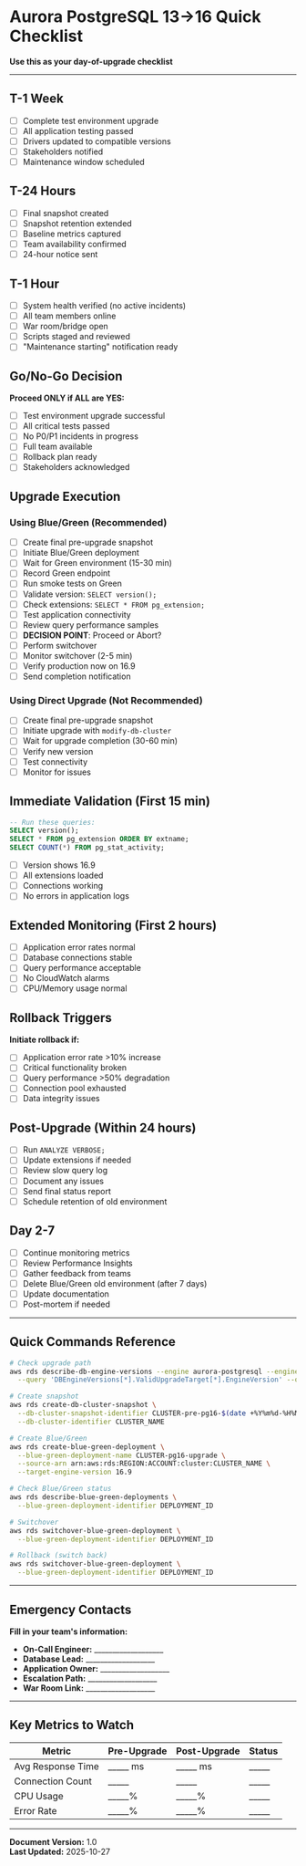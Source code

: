 # Aurora PostgreSQL 13→16 Quick Checklist

**Use this as your day-of-upgrade checklist**

---

## T-1 Week

- [ ] Complete test environment upgrade
- [ ] All application testing passed
- [ ] Drivers updated to compatible versions
- [ ] Stakeholders notified
- [ ] Maintenance window scheduled

## T-24 Hours

- [ ] Final snapshot created
- [ ] Snapshot retention extended
- [ ] Baseline metrics captured
- [ ] Team availability confirmed
- [ ] 24-hour notice sent

## T-1 Hour

- [ ] System health verified (no active incidents)
- [ ] All team members online
- [ ] War room/bridge open
- [ ] Scripts staged and reviewed
- [ ] "Maintenance starting" notification ready

## Go/No-Go Decision

**Proceed ONLY if ALL are YES:**
- [ ] Test environment upgrade successful
- [ ] All critical tests passed
- [ ] No P0/P1 incidents in progress
- [ ] Full team available
- [ ] Rollback plan ready
- [ ] Stakeholders acknowledged

## Upgrade Execution

### Using Blue/Green (Recommended)

- [ ] Create final pre-upgrade snapshot
- [ ] Initiate Blue/Green deployment
- [ ] Wait for Green environment (15-30 min)
- [ ] Record Green endpoint
- [ ] Run smoke tests on Green
- [ ] Validate version: `SELECT version();`
- [ ] Check extensions: `SELECT * FROM pg_extension;`
- [ ] Test application connectivity
- [ ] Review query performance samples
- [ ] **DECISION POINT**: Proceed or Abort?
- [ ] Perform switchover
- [ ] Monitor switchover (2-5 min)
- [ ] Verify production now on 16.9
- [ ] Send completion notification

### Using Direct Upgrade (Not Recommended)

- [ ] Create final pre-upgrade snapshot
- [ ] Initiate upgrade with `modify-db-cluster`
- [ ] Wait for upgrade completion (30-60 min)
- [ ] Verify new version
- [ ] Test connectivity
- [ ] Monitor for issues

## Immediate Validation (First 15 min)

```sql
-- Run these queries:
SELECT version();
SELECT * FROM pg_extension ORDER BY extname;
SELECT COUNT(*) FROM pg_stat_activity;
```

- [ ] Version shows 16.9
- [ ] All extensions loaded
- [ ] Connections working
- [ ] No errors in application logs

## Extended Monitoring (First 2 hours)

- [ ] Application error rates normal
- [ ] Database connections stable
- [ ] Query performance acceptable
- [ ] No CloudWatch alarms
- [ ] CPU/Memory usage normal

## Rollback Triggers

**Initiate rollback if:**
- [ ] Application error rate >10% increase
- [ ] Critical functionality broken
- [ ] Query performance >50% degradation
- [ ] Connection pool exhausted
- [ ] Data integrity issues

## Post-Upgrade (Within 24 hours)

- [ ] Run `ANALYZE VERBOSE;`
- [ ] Update extensions if needed
- [ ] Review slow query log
- [ ] Document any issues
- [ ] Send final status report
- [ ] Schedule retention of old environment

## Day 2-7

- [ ] Continue monitoring metrics
- [ ] Review Performance Insights
- [ ] Gather feedback from teams
- [ ] Delete Blue/Green old environment (after 7 days)
- [ ] Update documentation
- [ ] Post-mortem if needed

---

## Quick Commands Reference

```bash
# Check upgrade path
aws rds describe-db-engine-versions --engine aurora-postgresql --engine-version 13.20 \
  --query 'DBEngineVersions[*].ValidUpgradeTarget[*].EngineVersion' --output table

# Create snapshot
aws rds create-db-cluster-snapshot \
  --db-cluster-snapshot-identifier CLUSTER-pre-pg16-$(date +%Y%m%d-%H%M) \
  --db-cluster-identifier CLUSTER_NAME

# Create Blue/Green
aws rds create-blue-green-deployment \
  --blue-green-deployment-name CLUSTER-pg16-upgrade \
  --source-arn arn:aws:rds:REGION:ACCOUNT:cluster:CLUSTER_NAME \
  --target-engine-version 16.9

# Check Blue/Green status
aws rds describe-blue-green-deployments \
  --blue-green-deployment-identifier DEPLOYMENT_ID

# Switchover
aws rds switchover-blue-green-deployment \
  --blue-green-deployment-identifier DEPLOYMENT_ID

# Rollback (switch back)
aws rds switchover-blue-green-deployment \
  --blue-green-deployment-identifier DEPLOYMENT_ID
```

---

## Emergency Contacts

**Fill in your team's information:**

- **On-Call Engineer:** ___________________
- **Database Lead:** ___________________
- **Application Owner:** ___________________
- **Escalation Path:** ___________________
- **War Room Link:** ___________________

---

## Key Metrics to Watch

| Metric | Pre-Upgrade | Post-Upgrade | Status |
|--------|-------------|--------------|--------|
| Avg Response Time | _____ ms | _____ ms | _____ |
| Connection Count | _____ | _____ | _____ |
| CPU Usage | _____% | _____% | _____ |
| Error Rate | _____% | _____% | _____ |

---

**Document Version:** 1.0  
**Last Updated:** 2025-10-27

